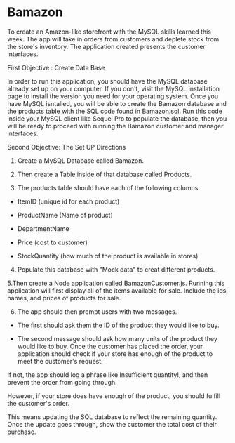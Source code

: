 # Bamazon

To create an Amazon-like storefront with the MySQL skills learned this week. The app will take in orders from customers and deplete stock from the store's inventory. The application created presents the customer interfaces.



First Objective : Create Data Base

In order to run this application, you should have the MySQL database already set up on your computer. If you don't, visit the MySQL installation page to install the version you need for your operating system. Once you have MySQL isntalled, you will be able to create the Bamazon database and the products table with the SQL code found in Bamazon.sql. Run this code inside your MySQL client like Sequel Pro to populate the database, then you will be ready to proceed with running the Bamazon customer and manager interfaces.


Second Objective: The Set UP Directions

1. Create a MySQL Database called Bamazon.

2. Then create a Table inside of that database called Products.

3. The products table should have each of the following columns:

- ItemID (unique id for each product)

- ProductName (Name of product)

- DepartmentName

- Price (cost to customer)

- StockQuantity (how much of the product is available in stores)

4. Populate this database with "Mock data" to creat different products. 

5.Then create a Node application called BamazonCustomer.js. Running this application will first display all of the items available for sale. Include the ids, names, and prices of products for sale.

6. The app should then prompt users with two messages.

- The first should ask them the ID of the product they would like to buy.

- The second message should ask how many units of the product they would like to buy.
Once the customer has placed the order, your application should check if your store has enough of the product to meet the customer's request.

If not, the app should log a phrase like Insufficient quantity!, and then prevent the order from going through.

However, if your store does have enough of the product, you should fulfill the customer's order.

This means updating the SQL database to reflect the remaining quantity.
Once the update goes through, show the customer the total cost of their purchase.